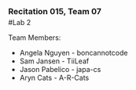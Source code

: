 <h3 style="margin: 0px 0px -10px 0px;">Recitation 015, Team 07</h3>

#Lab 2

Team Members: 
 - Angela Nguyen - boncannotcode
 - Sam Jansen - TiiLeaf
 - Jason Pabelico - japa-cs
 - Aryn Cats - A-R-Cats

